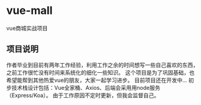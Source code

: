 # vue-mall
vue商城实战项目

  ## 项目说明
  作者毕业到目前有两年工作经验，利用工作之余的时间想写一些自己喜欢的东西，之前工作很忙没有时间来系统化的细化一些知识。
  这个项目是为了巩固基础，也希望能帮到其他热爱vue的朋友，大家一起学习进步。
  目前项目还在开发中...
  初步技术栈设计包括：Vue全家桶、Axios、后端会采用用node服务（Express/Koa）。
  由于工作原因不定时更新，但我会监督自己。
